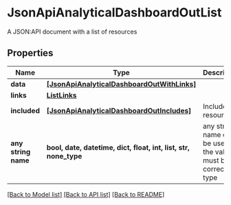 # JsonApiAnalyticalDashboardOutList

A JSON:API document with a list of resources

## Properties
Name | Type | Description | Notes
------------ | ------------- | ------------- | -------------
**data** | [**[JsonApiAnalyticalDashboardOutWithLinks]**](JsonApiAnalyticalDashboardOutWithLinks.md) |  | 
**links** | [**ListLinks**](ListLinks.md) |  | [optional] 
**included** | [**[JsonApiAnalyticalDashboardOutIncludes]**](JsonApiAnalyticalDashboardOutIncludes.md) | Included resources | [optional] 
**any string name** | **bool, date, datetime, dict, float, int, list, str, none_type** | any string name can be used but the value must be the correct type | [optional]

[[Back to Model list]](../README.md#documentation-for-models) [[Back to API list]](../README.md#documentation-for-api-endpoints) [[Back to README]](../README.md)


